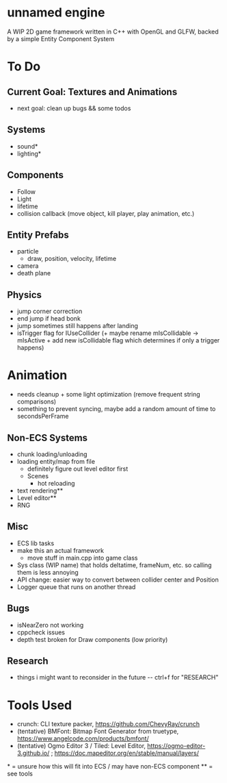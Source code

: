 # unnamed engine
A WIP 2D game framework written in C++ with OpenGL and GLFW, backed by a simple Entity Component System

# To Do 

## Current Goal: Textures and Animations
- next goal: clean up bugs && some todos

## Systems
- sound\*
- lighting\*

## Components
- Follow
- Light 
- lifetime
- collision callback (move object, kill player, play animation, etc.)

## Entity Prefabs
- particle
    - draw, position, velocity, lifetime
- camera
- death plane

## Physics
- jump corner correction
- end jump if head bonk
- jump sometimes still happens after landing 
- isTrigger flag for IUseCollider (+ maybe rename mIsCollidable -> mIsActive + add new isCollidable flag which determines if only a trigger happens)

# Animation 
- needs cleanup + some light optimization (remove frequent string comparisons)
- something to prevent syncing, maybe add a random amount of time to secondsPerFrame

## Non-ECS Systems
- chunk loading/unloading
- loading entity/map from file
    - definitely figure out level editor first
    - Scenes
        - hot reloading
- text rendering\*\*
- Level editor\*\*
- RNG

## Misc
- ECS lib tasks
- make this an actual framework 
    - move stuff in main.cpp into game class
- Sys class (WIP name) that holds deltatime, frameNum, etc. so calling them is less annoying
- API change: easier way to convert between collider center and Position
- Logger queue that runs on another thread

## Bugs
- isNearZero not working
- cppcheck issues
- depth test broken for Draw components (low priority)

## Research
- things i might want to reconsider in the future -- ctrl+f for "RESEARCH" 

# Tools Used
- crunch: CLI texture packer, https://github.com/ChevyRay/crunch
- (tentative) BMFont: Bitmap Font Generator from truetype, https://www.angelcode.com/products/bmfont/
- (tentative) Ogmo Editor 3 / Tiled: Level Editor, https://ogmo-editor-3.github.io/ ; https://doc.mapeditor.org/en/stable/manual/layers/


\* = unsure how this will fit into ECS / may have non-ECS component
\*\* = see tools
